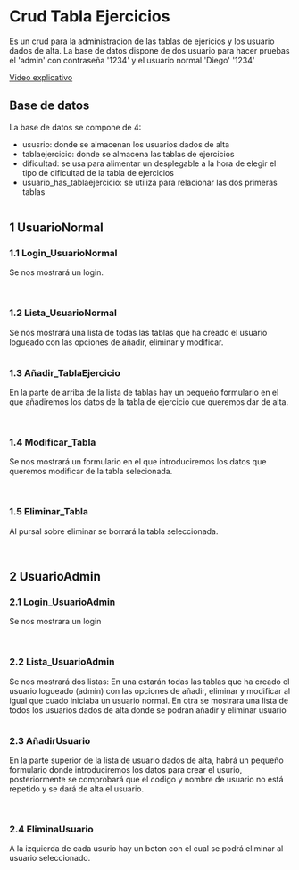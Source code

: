 # Crud Tabla Ejercicios

Es un crud para la administracion de las tablas de ejericios y los usuario dados de alta.
La base de datos dispone de dos usuario para hacer pruebas el 'admin' con contraseña '1234' y el usuario normal
'Diego' '1234'

<a href="https://youtu.be/XD7eIDgcNJw" target="_blank">Video explicativo</a>

## Base de datos

La base de datos se compone de 4:
- ususrio: donde se almacenan los usuarios dados de alta
- tablaejercicio: donde se almacena las tablas de ejercicios
- dificultad: se usa para alimentar un desplegable a la hora de elegir el tipo de dificultad de la tabla de ejercicios
- usuario_has_tablaejercicio: se utiliza para relacionar las dos primeras tablas

<img src="imagenes/bbdd.png" alt="">



## 1 UsuarioNormal

### 1.1 Login_UsuarioNormal

Se nos mostrará un login.

<img src="imagenes/loginnormal1.png" alt="">
<img src="imagenes/loginnormal2.png" alt="">

### 1.2 Lista_UsuarioNormal

Se nos mostrará una lista de todas las tablas que ha creado el usuario logueado con las opciones de añadir, eliminar y modificar.

<img src="imagenes/listarnoadmin.png" alt="">

### 1.3 Añadir_TablaEjercicio

En la parte de arriba de la lista de tablas hay un pequeño formulario en el que añadiremos los datos de la tabla
de ejercicio que queremos dar de alta.

<img src="imagenes/aniadirtabla1.png" alt="">
<img src="imagenes/aniadirtabla2.png" alt="">

### 1.4 Modificar_Tabla

Se nos mostrará un formulario en el que introduciremos los datos que queremos modificar de la tabla selecionada.

<img src="imagenes/modificartabla1.png" alt="">
<img src="imagenes/modificartabla2.png" alt="">
<img src="imagenes/modificartabla3.png" alt="">

### 1.5 Eliminar_Tabla

Al pursal sobre eliminar se borrará la tabla seleccionada.

<img src="imagenes/eleminar.png" alt="">
<img src="imagenes/eleminar2.png" alt="">


## 2 UsuarioAdmin

### 2.1 Login_UsuarioAdmin

Se nos mostrara un login

<img src="imagenes/loginadmin1.png" alt="">
<img src="imagenes/loginadmin2.png" alt="">

### 2.2 Lista_UsuarioAdmin

Se nos mostrará dos listas:
En una estarán todas las tablas que ha creado el usuario logueado (admin) con las opciones de añadir, eliminar y modificar al igual que cuado iniciaba un usuario normal.
En otra se mostrara una lista de todos los usuarios dados de alta donde se podran añadir y eliminar usuario

<img src="imagenes/listaradmin.png" alt="">

### 2.3 AñadirUsuario

En la parte superior de la lista de usuario dados de alta, habrá un pequeño formulario donde introduciremos los datos para crear el usurio, posteriormente se comprobará
que el codigo y nombre de usuario no está repetido y se dará de alta el usuario.

<img src="imagenes/aniadirusuario1.png" alt="">
<img src="imagenes/aniadirusuario2.png" alt="">

### 2.4 EliminaUsuario

A la izquierda de cada usurio hay un boton con el cual se podrá eliminar al usuario seleccionado.

<img src="imagenes/eliminarusuario1.png" alt="">
<img src="imagenes/eleminarusuario2.png" alt="">
